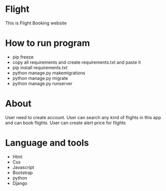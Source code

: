 # Flight

This is Flight Booking website

# How to run program

* pip freeze 
* copy all requirements and create requirements.txt and paste it
* pip install requirements.txt
* python manage.py makemigrations
* python manage.py migrate
* python manage.py runserver


# About

User need to create account.
User can search any kind of flights in this app and can book flights.
User can create alert price for flights


# Language and tools

* Html
* Css
* Javascript
* Bootstrap
* python 
* Django
